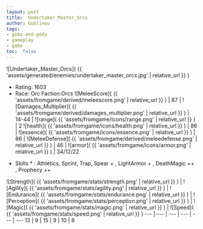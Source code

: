```yaml
---
layout: post
title:  Undertaker_Master_Orcs
author: Goblinou
tags:
- gobs-and-gods
- gameplay
- gobs
toc:  false
---
```


![Undertaker_Master_Orcs]( {{ 'assets/generated/enemies/undertaker_master_orcs.jpg' | relative_url }} )
- Rating: 1603
- Race: Orc  Faction:Orcs
![MeleeScore]( {{ 'assets/fromgame/derived/meleescore.png' | relative_url }} ) | 87 | ![Damages_Multiplier]( {{ 'assets/fromgame/derived/damages_multiplier.png' | relative_url }} ) | 14-44 | ![range]( {{ 'assets/fromgame/icons/range.png' | relative_url }} ) | 2
![health]( {{ 'assets/fromgame/icons/health.png' | relative_url }} ) | 86 | ![essence]( {{ 'assets/fromgame/icons/essence.png' | relative_url }} ) | 86 | ![MeleeDefense]( {{ 'assets/fromgame/derived/meleedefense.png' | relative_url }} ) | 46 | ![armor]( {{ 'assets/fromgame/icons/armor.png' | relative_url }} ) | 34/12/22
* Skills * : Athletics, Sprint, Trap, Spear + , LightArmor + , DeathMagic ++ , Prophecy ++ 

![Strength]( {{ 'assets/fromgame/stats/strength.png' | relative_url }} ) | ![Agility]( {{ 'assets/fromgame/stats/agility.png' | relative_url }} ) | ![Endurance]( {{ 'assets/fromgame/stats/endurance.png' | relative_url }} ) | ![Perception]( {{ 'assets/fromgame/stats/perception.png' | relative_url }} ) | ![Magic]( {{ 'assets/fromgame/stats/magic.png' | relative_url }} ) | ![Speed]( {{ 'assets/fromgame/stats/speed.png' | relative_url }} )
--- | --- | --- | --- | --- | ---
13 | 9 | 15 | 9 | 10 | 8
